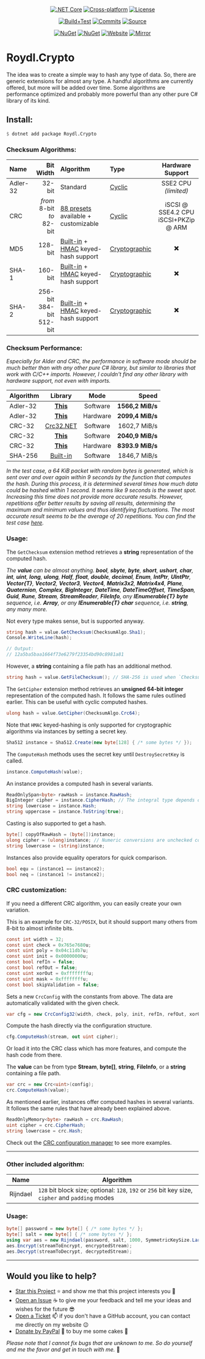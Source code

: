 <p align="center">
<a href="https://dotnet.microsoft.com/download/dotnet/5.0" rel="nofollow"><img src="https://img.shields.io/badge/core-v3.1%20or%20higher-lightgrey?style=for-the-badge&logo=dot-net&logoColor=white" title=".NET Core v3.1 LTS or higher" alt=".NET Core"></a>
<a href="https://github.com/Roydl/Crypto/actions"><img src="https://img.shields.io/badge/cross%E2%80%93platform-%e2%9c%94-blue?style=for-the-badge&logo=linux&logoColor=silver" title="Automatically tested with Windows 10 &amp; Ubuntu 20.04 LTS" alt="Cross-platform"></a>
<a href="https://github.com/Roydl/Crypto/blob/master/LICENSE.txt"><img src="https://img.shields.io/github/license/Roydl/Crypto?style=for-the-badge" title="Read the license terms" alt="License"></a>
</p>
<p align="center">
<a href="https://github.com/Roydl/Crypto/actions/workflows/dotnet.yml"><img src="https://img.shields.io/github/workflow/status/Roydl/Crypto/build%2Btest?style=for-the-badge&label=build%2Btest&logo=github&logoColor=silver" title="Check the last workflow results" alt="Build+Test"></a>
<a href="https://github.com/Roydl/Crypto/commits/master"><img src="https://img.shields.io/github/last-commit/Roydl/Crypto?style=for-the-badge&logo=github&logoColor=silver" title="Check the last commits" alt="Commits"></a>
<a href="https://github.com/Roydl/Crypto/archive/refs/heads/master.zip"><img src="https://img.shields.io/badge/download-source-important?style=for-the-badge&logo=github&logoColor=silver" title="Start downloading the &apos;master.zip&apos; file" alt="Source"></a>
</p>
<p align="center">
<a href="https://www.nuget.org/packages/Roydl.Crypto"><img src="https://img.shields.io/nuget/v/Roydl.Crypto?style=for-the-badge&logo=nuget&logoColor=silver&label=nuget" title="Check out the NuGet package page" alt="NuGet"></a>
<a href="https://www.nuget.org/packages/Roydl.Crypto"><img src="https://img.shields.io/nuget/dt/Roydl.Crypto?logo=nuget&logoColor=silver&style=for-the-badge" title="Check out the NuGet package page" alt="NuGet"></a>
<a href="https://www.si13n7.com"><img src="https://img.shields.io/website/https/www.si13n7.com?style=for-the-badge&down_color=critical&down_message=down&up_color=success&up_message=up&logo=data%3Aimage%2Fpng%3Bbase64%2CiVBORw0KGgoAAAANSUhEUgAAAA4AAAAOCAYAAAAfSC3RAAAAAXNSR0IArs4c6QAAAARnQU1BAACxjwv8YQUAAAAJcEhZcwAADsMAAA7DAcdvqGQAAAEwSURBVDhPxZJNSgNBEIXnCp5AcCO4CmaTRRaKBhdCFkGCCKLgz2Y2RiQgCiqZzmi3CG4COj0X8ApewSt4Ba%2FQ9leZGpyVG8GComtq3qv3qmeS%2Fw9nikHMd5sVn3bqLx7zom1NcW8z%2F6G9CjoPm722rPEv45EJ21vD0O30AvX12IWDvTRsrPXrnjPlUYO0u3McVpZXhch5cnguZ7vVDWfpjRAZgPqc%2BIMEgKQe9Pfr0xn%2FBqZJjAUNQKilp5cC1gHYYz8Usc3OQsTz9HZWK5BMJwFDwrbWbuIXhfhg%2FDpWuE2mK5lEgQtiz4baU14u3V09i5peiipy6qVAxFWtZiflJiq8AAiIZx1CnxpStGmEpEHDZf4r2pUd%2BMjYxomoxJofo4L%2FHqyR57OF6vEvIkm%2BAYRc%2BWd4P97CAAAAAElFTkSuQmCC" title="Visit the developer&apos;s website" alt="Website"></a>
<a href="https://www.si13n7.de"><img src="https://img.shields.io/website/https/www.si13n7.de?style=for-the-badge&down_color=critical&down_message=down&label=mirror&up_color=success&up_message=up&logo=data%3Aimage%2Fpng%3Bbase64%2CiVBORw0KGgoAAAANSUhEUgAAAA4AAAAOCAYAAAAfSC3RAAAAAXNSR0IArs4c6QAAAARnQU1BAACxjwv8YQUAAAAJcEhZcwAADsMAAA7DAcdvqGQAAAEwSURBVDhPxZJNSgNBEIXnCp5AcCO4CmaTRRaKBhdCFkGCCKLgz2Y2RiQgCiqZzmi3CG4COj0X8ApewSt4Ba%2FQ9leZGpyVG8GComtq3qv3qmeS%2Fw9nikHMd5sVn3bqLx7zom1NcW8z%2F6G9CjoPm722rPEv45EJ21vD0O30AvX12IWDvTRsrPXrnjPlUYO0u3McVpZXhch5cnguZ7vVDWfpjRAZgPqc%2BIMEgKQe9Pfr0xn%2FBqZJjAUNQKilp5cC1gHYYz8Usc3OQsTz9HZWK5BMJwFDwrbWbuIXhfhg%2FDpWuE2mK5lEgQtiz4baU14u3V09i5peiipy6qVAxFWtZiflJiq8AAiIZx1CnxpStGmEpEHDZf4r2pUd%2BMjYxomoxJofo4L%2FHqyR57OF6vEvIkm%2BAYRc%2BWd4P97CAAAAAElFTkSuQmCC" title="Visit the developer&apos;s mirror website" alt="Mirror"></a>
</p>

# Roydl.Crypto

The idea was to create a simple way to hash any type of data. So, there are generic extensions for almost any type. A handful algorithms are currently offered, but more will be added over time. Some algorithms are performance optimized and probably more powerful than any other pure C# library of its kind.

## Install:
```julia
$ dotnet add package Roydl.Crypto
```

### Checksum Algorithms:

| Name | Bit Width | Algorithm | Type | Hardware Support |
| :---- | ----: | :---- | :---- | :----: |
| Adler-32 | 32-bit | Standard | [Cyclic](https://en.wikipedia.org/wiki/Cyclic_code) | SSE2 CPU _(limited)_ |
| CRC | _from_ 8-bit<br>_to_ 82-bit | [88 presets](https://github.com/Roydl/Crypto/wiki/1.-Checksum-Algorithms) available + customizable | [Cyclic](https://en.wikipedia.org/wiki/Cyclic_code) | iSCSI @ SSE4.2 CPU <br> iSCSI+PKZip @ ARM |
| MD5 | 128-bit | [Built-in](https://docs.microsoft.com/en-us/dotnet/api/system.security.cryptography.md5?view=net-5.0) + [HMAC](https://docs.microsoft.com/en-us/dotnet/api/system.security.cryptography.hmacmd5?view=net-5.0) keyed-hash support | [Cryptographic](https://en.wikipedia.org/wiki/Cryptographic_hash_function) | :heavy_multiplication_x: |
| SHA-1 | 160-bit | [Built-in](https://docs.microsoft.com/en-us/dotnet/api/system.security.cryptography.sha1?view=net-5.0) + [HMAC](https://docs.microsoft.com/en-us/dotnet/api/system.security.cryptography.hmacsha1?view=net-5.0) keyed-hash support | [Cryptographic](https://en.wikipedia.org/wiki/Cryptographic_hash_function) | :heavy_multiplication_x: |
| SHA-2 | 256-bit<br>384-bit<br>512-bit | [Built-in](https://docs.microsoft.com/en-us/dotnet/api/system.security.cryptography.sha256?view=net-5.0) + [HMAC](https://docs.microsoft.com/en-us/dotnet/api/system.security.cryptography.hmacsha256?view=net-5.0) keyed-hash support | [Cryptographic](https://en.wikipedia.org/wiki/Cryptographic_hash_function) | :heavy_multiplication_x: |

### Checksum Performance:

_Especially for Alder and CRC, the performance in software mode should be much better than with any other pure C# library, but similar to libraries that work with C/C++ imports. However, I couldn't find any other library with hardware support, not even with imports._

| Algorithm | Library | Mode | Speed |
| :---- | :----: | :----: | ----: |
| Adler-32 | [**This**](https://github.com/Roydl/Crypto/blob/master/src/Checksum/Adler32.cs#L83) | Software | **1566,2 MiB/s** |
| Adler-32 | [**This**](https://github.com/Roydl/Crypto/blob/master/src/Checksum/Adler32.cs#L63) | Hardware | **2099,4 MiB/s** |
| CRC-32 | [Crc32.NET](https://github.com/force-net/Crc32.NET) | Software | 1602,7 MiB/s |
| CRC-32 | [**This**](https://github.com/Roydl/Crypto/blob/master/src/Checksum/CrcConfig32.cs#L175) | Software | **2040,9 MiB/s** |
| CRC-32 | [**This**](https://github.com/Roydl/Crypto/blob/master/src/Checksum/CrcConfig32.cs#L157) | Hardware | **8393.9 MiB/s** |
| SHA-256 | [Built-in](https://docs.microsoft.com/en-us/dotnet/api/system.security.cryptography.incrementalhash?view=net-5.0) | Software | 1846,7 MiB/s |

_In the test case, a 64 KiB packet with random bytes is generated, which is sent over and over again within 9 seconds by the function that computes the hash. During this process, it is determined several times how much data could be hashed within 1 second. It seems like 9 seconds is the sweet spot. Increasing this time does not provide more accurate results. However, repetitions offer better results by saving all results, determining the maximum and minimum values and thus identifying fluctuations. The most accurate result seems to be the average of 20 repetitions. You can find the test case [here](https://github.com/Roydl/Crypto/blob/master/test/BenchmarkTests/ChecksumPerformanceTests.cs#L63)._

### Usage:

The `GetChecksum` extension method retrieves a **string** representation of the computed hash.

_The **value** can be almost anything. **bool**, **sbyte**, **byte**, **short**, **ushort**, **char**, **int**, **uint**, **long**, **ulong**, **Half**, **float**, **double**, **decimal**, **Enum**, **IntPtr**, **UIntPtr**, **Vector{T}**, **Vector2**, **Vector3**, **Vector4**, **Matrix3x2**, **Matrix4x4**, **Plane**, **Quaternion**, **Complex**, **BigInteger**, **DateTime**, **DateTimeOffset**, **TimeSpan**, **Guid**, **Rune**, **Stream**, **StreamReader**, **FileInfo**, any **IEnumerable{T}** **byte** sequence, i.e. **Array**, or any **IEnumerable{T}** **char** sequence, i.e. **string**, any many more._

Not every type makes sense, but is supported anyway.

```cs
string hash = value.GetChecksum(ChecksumAlgo.Sha1);
Console.WriteLine(hash);

// Output:
// 12a5ba5baa1664f73e6279f23354bd90c8981a81
```

However, a **string** containing a file path has an additional method.

```cs
string hash = value.GetFileChecksum(); // SHA-256 is used when `ChecksumAlgo` is undefined
```

The `GetCipher` extension method retrieves an **unsigned 64-bit integer** representation of the computed hash. It follows the same rules outlined earlier. This can be useful with cyclic computed hashes.
```cs
ulong hash = value.GetCipher(ChecksumAlgo.Crc64);
```

Note that `HMAC` keyed-hashing is only supported for cryptographic algorithms via instances by setting a secret key.

```cs
Sha512 instance = Sha512.Create(new byte[128] { /* some bytes */ });
```

The `ComputeHash` methods uses the secret key until `DestroySecretKey` is called.

```cs
instance.ComputeHash(value);
```

An instance provides a computed hash in several variants.

```cs
ReadOnlySpan<byte> rawHash = instance.RawHash;
BigInteger cipher = instance.CipherHash; // The integral type depends on the bit length, e.g. CRC-32 is `UInt32`
string lowercase = instance.Hash;
string uppercase = instance.ToString(true);
```

Casting is also supported to get a hash.

```cs
byte[] copyOfRawHash = (byte[])instance;
ulong cipher = (ulong)instance; // Numeric conversions are unchecked conversions of the `instance.CipherHash` field
string lowercase = (string)instance;
```

Instances also provide equality operators for quick comparison.

```cs
bool equ = (instance1 == instance2);
bool neq = (instance1 != instance2);
```

### CRC customization:

If you need a different CRC algorithm, you can easily create your own variation.

This is an example for `CRC-32/POSIX`, but it should support many others from 8-bit to almost infinite bits.

```cs
const int width = 32;
const uint check = 0x765e7680u;
const uint poly = 0x04c11db7u;
const uint init = 0x00000000u;
const bool refIn = false;
const bool refOut = false;
const uint xorOut = 0xffffffffu;
const uint mask = 0xffffffffu;
const bool skipValidation = false;
```

Sets a new `CrcConfig` with the constants from above. The data are automatically validated with the given check.

```cs
var cfg = new CrcConfig32(width, check, poly, init, refIn, refOut, xorOut, mask, skipValidation);
```

Compute the hash directly via the configuration structure.

```cs
cfg.ComputeHash(stream, out uint cipher);
```

Or load it into the CRC class which has more features, and compute the hash code from there.

The **value** can be from type **Stream**, **byte[]**, **string**, **FileInfo**, or a **string** containing a file path.

```cs
var crc = new Crc<uint>(config);
crc.ComputeHash(value);
```

As mentioned earlier, instances offer computed hashes in several variants. It follows the same rules that have already been explained above.

```cs
ReadOnlyMemory<byte> rawHash = crc.RawHash;
uint cipher = crc.CipherHash;
string lowercase = crc.Hash;
```

Check out the [CRC configuration manager](https://github.com/Roydl/Crypto/blob/master/src/Checksum/CrcConfigManager.cs#L108) to see more examples.

---


### Other included algorithm:

| Name | Algorithm |
| ---- | ---- |
| Rijndael | `128` bit block size; optional: `128`, `192` or `256` bit key size, `cipher` and `padding` modes |


### Usage:
```cs
byte[] password = new byte[] { /* some bytes */ };
byte[] salt = new byte[] { /* some bytes */ };
using var aes = new Rijndael(password, salt, 1000, SymmetricKeySize.Large);
aes.Encrypt(streamToEncrypt, encryptedStream);
aes.Decrypt(streamToDecrypt, decryptedStream);
```

---


## Would you like to help?

- [Star this Project](https://github.com/Roydl/Crypto/stargazers) :star: and show me that this project interests you :hugs:
- [Open an Issue](https://github.com/Roydl/Crypto/issues/new) :coffee: to give me your feedback and tell me your ideas and wishes for the future :sunglasses:
- [Open a Ticket](https://www.si13n7.com/?page=contact) :mailbox: if you don't have a GitHub account, you can contact me directly on my website :wink:
- [Donate by PayPal](https://paypal.me/si13n7/) :money_with_wings: to buy me some cakes :cake:

_Please note that I cannot fix bugs that are unknown to me. So do yourself and me the favor and get in touch with me._ :face_with_head_bandage:
